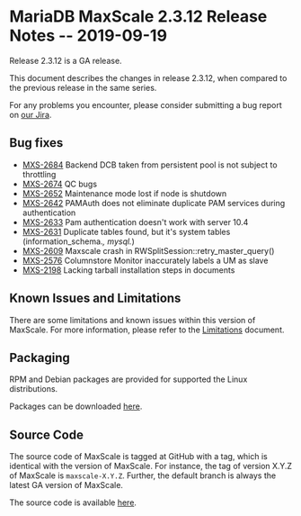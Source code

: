 # MariaDB MaxScale 2.3.12 Release Notes -- 2019-09-19

Release 2.3.12 is a GA release.

This document describes the changes in release 2.3.12, when compared to the
previous release in the same series.

For any problems you encounter, please consider submitting a bug
report on [our Jira](https://jira.mariadb.org/projects/MXS).

## Bug fixes

* [MXS-2684](https://jira.mariadb.org/browse/MXS-2684) Backend DCB taken from persistent pool is not subject to throttling
* [MXS-2674](https://jira.mariadb.org/browse/MXS-2674) QC bugs
* [MXS-2652](https://jira.mariadb.org/browse/MXS-2652) Maintenance mode lost if node is shutdown
* [MXS-2642](https://jira.mariadb.org/browse/MXS-2642) PAMAuth does not eliminate duplicate PAM services during authentication
* [MXS-2633](https://jira.mariadb.org/browse/MXS-2633) Pam authentication doesn't work with server 10.4
* [MXS-2631](https://jira.mariadb.org/browse/MXS-2631) Duplicate tables found, but it's system tables (information_schema.*, mysql.*)
* [MXS-2609](https://jira.mariadb.org/browse/MXS-2609) Maxscale crash in RWSplitSession::retry_master_query()
* [MXS-2576](https://jira.mariadb.org/browse/MXS-2576) Columnstore Monitor inaccurately labels a UM as slave
* [MXS-2198](https://jira.mariadb.org/browse/MXS-2198) Lacking tarball installation steps in documents

## Known Issues and Limitations

There are some limitations and known issues within this version of MaxScale.
For more information, please refer to the [Limitations](../About/Limitations.md) document.

## Packaging

RPM and Debian packages are provided for supported the Linux distributions.

Packages can be downloaded [here](https://mariadb.com/downloads/#mariadb_platform-mariadb_maxscale).

## Source Code

The source code of MaxScale is tagged at GitHub with a tag, which is identical
with the version of MaxScale. For instance, the tag of version X.Y.Z of MaxScale
is `maxscale-X.Y.Z`. Further, the default branch is always the latest GA version
of MaxScale.

The source code is available [here](https://github.com/mariadb-corporation/MaxScale).

